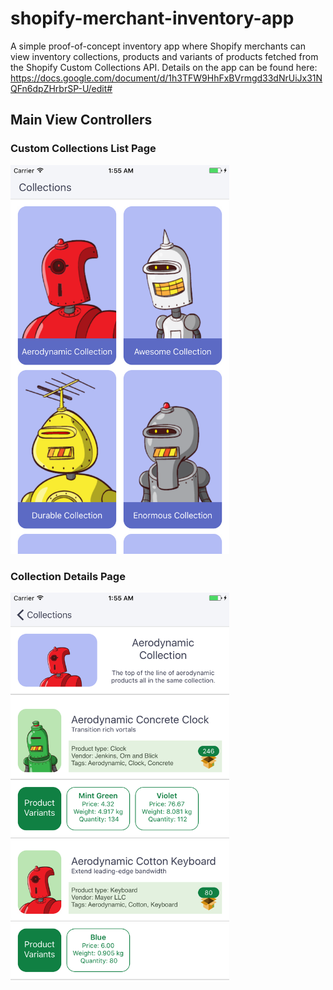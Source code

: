 # shopify-merchant-inventory-app

A simple proof-of-concept inventory app where Shopify merchants can view inventory collections, products and variants of products fetched from the Shopify Custom Collections API. Details on the app can be found here: https://docs.google.com/document/d/1h3TFW9HhFxBVrmgd33dNrUiJx31NQFn6dpZHrbrSP-U/edit#

## Main View Controllers

### Custom Collections List Page
<img src="/Screenshots/collections.png"  width="350">

### Collection Details Page
<img src="/Screenshots/collection_details_1.png"  width="350">

